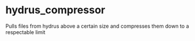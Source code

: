 # hydrus_compressor
Pulls files from hydrus above a certain size and compresses them down to a respectable limit
